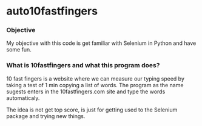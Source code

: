 # auto10fastfingers

### Objective

My objective with this code is get familiar with Selenium in Python and have some fun.

### What is 10fastfingers and what this program does?

10 fast fingers is a website where we can measure our typing speed by taking a test of 1 min copying a list of words.
The program as the name sugests enters in the 10fastfingers.com site and type the words automaticaly.

The idea is not get top score, is just for getting used to the Selenium package and trying new things.
